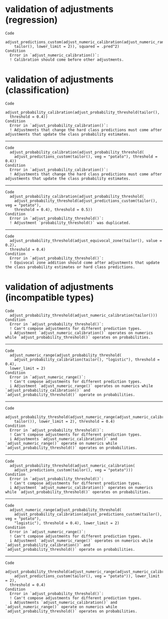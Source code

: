 # validation of adjustments (regression)

    Code
      adjust_predictions_custom(adjust_numeric_calibration(adjust_numeric_range(
        tailor(), lower_limit = 2)), squared = .pred^2)
    Condition
      Error in `adjust_numeric_calibration()`:
      ! Calibration should come before other adjustments.

# validation of adjustments (classification)

    Code
      adjust_probability_calibration(adjust_probability_threshold(tailor(),
      threshold = 0.4))
    Condition
      Error in `adjust_probability_calibration()`:
      ! Adjustments that change the hard class predictions must come after adjustments that update the class probability estimates.

---

    Code
      adjust_probability_calibration(adjust_probability_threshold(
        adjust_predictions_custom(tailor(), veg = "potato"), threshold = 0.4))
    Condition
      Error in `adjust_probability_calibration()`:
      ! Adjustments that change the hard class predictions must come after adjustments that update the class probability estimates.

---

    Code
      adjust_probability_calibration(adjust_probability_threshold(
        adjust_probability_threshold(adjust_predictions_custom(tailor(), veg = "potato"),
        threshold = 0.4), threshold = 0.5))
    Condition
      Error in `adjust_probability_threshold()`:
      ! Adjustment `probability_threshold()` was duplicated.

---

    Code
      adjust_probability_threshold(adjust_equivocal_zone(tailor(), value = 0.2),
      threshold = 0.4)
    Condition
      Error in `adjust_probability_threshold()`:
      ! Equivocal zone addition should come after adjustments that update the class probability estimates or hard class predictions.

# validation of adjustments (incompatible types)

    Code
      adjust_probability_threshold(adjust_numeric_calibration(tailor()))
    Condition
      Error in `adjust_probability_threshold()`:
      ! Can't compose adjustments for different prediction types.
      i Adjustment `adjust_numeric_calibration()` operates on numerics while `adjust_probability_threshold()` operates on probabilities.

---

    Code
      adjust_numeric_range(adjust_probability_threshold(
        adjust_probability_calibration(tailor(), "logistic"), threshold = 0.4),
      lower_limit = 2)
    Condition
      Error in `adjust_numeric_range()`:
      ! Can't compose adjustments for different prediction types.
      i Adjustment `adjust_numeric_range()` operates on numerics while `adjust_probability_calibration()` and `adjust_probability_threshold()` operate on probabilities.

---

    Code
      adjust_probability_threshold(adjust_numeric_range(adjust_numeric_calibration(
        tailor()), lower_limit = 2), threshold = 0.4)
    Condition
      Error in `adjust_probability_threshold()`:
      ! Can't compose adjustments for different prediction types.
      i Adjustments `adjust_numeric_calibration()` and `adjust_numeric_range()` operate on numerics while `adjust_probability_threshold()` operates on probabilities.

---

    Code
      adjust_probability_threshold(adjust_numeric_calibration(
        adjust_predictions_custom(tailor(), veg = "potato")))
    Condition
      Error in `adjust_probability_threshold()`:
      ! Can't compose adjustments for different prediction types.
      i Adjustment `adjust_numeric_calibration()` operates on numerics while `adjust_probability_threshold()` operates on probabilities.

---

    Code
      adjust_numeric_range(adjust_probability_threshold(
        adjust_probability_calibration(adjust_predictions_custom(tailor(), veg = "potato"),
        "logistic"), threshold = 0.4), lower_limit = 2)
    Condition
      Error in `adjust_numeric_range()`:
      ! Can't compose adjustments for different prediction types.
      i Adjustment `adjust_numeric_range()` operates on numerics while `adjust_probability_calibration()` and `adjust_probability_threshold()` operate on probabilities.

---

    Code
      adjust_probability_threshold(adjust_numeric_range(adjust_numeric_calibration(
        adjust_predictions_custom(tailor(), veg = "potato")), lower_limit = 2),
      threshold = 0.4)
    Condition
      Error in `adjust_probability_threshold()`:
      ! Can't compose adjustments for different prediction types.
      i Adjustments `adjust_numeric_calibration()` and `adjust_numeric_range()` operate on numerics while `adjust_probability_threshold()` operates on probabilities.

